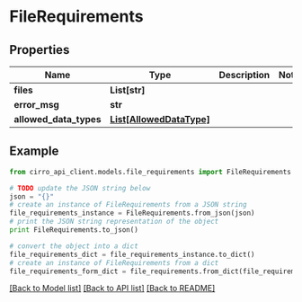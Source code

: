 # FileRequirements


## Properties

Name | Type | Description | Notes
------------ | ------------- | ------------- | -------------
**files** | **List[str]** |  | 
**error_msg** | **str** |  | 
**allowed_data_types** | [**List[AllowedDataType]**](AllowedDataType.md) |  | 

## Example

```python
from cirro_api_client.models.file_requirements import FileRequirements

# TODO update the JSON string below
json = "{}"
# create an instance of FileRequirements from a JSON string
file_requirements_instance = FileRequirements.from_json(json)
# print the JSON string representation of the object
print FileRequirements.to_json()

# convert the object into a dict
file_requirements_dict = file_requirements_instance.to_dict()
# create an instance of FileRequirements from a dict
file_requirements_form_dict = file_requirements.from_dict(file_requirements_dict)
```
[[Back to Model list]](../README.md#documentation-for-models) [[Back to API list]](../README.md#documentation-for-api-endpoints) [[Back to README]](../README.md)


